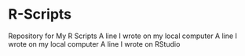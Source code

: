 # R-Scripts
Repository for My R Scripts
A line I wrote on my local computer 
A line I wrote on my local computer
A line I wrote on RStudio
